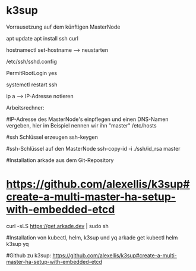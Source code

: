 # k3sup

Vorrausetzung auf dem künftigen MasterNode

apt update
apt install ssh curl 

hostnamectl set-hostname <neuer Hostname> --> neustarten

/etc/ssh/sshd.config
  
  PermitRootLogin yes

systemctl restart ssh

ip a --> IP-Adresse notieren

Arbeitsrechner:

#IP-Adresse des MasterNode's einpflegen und einen DNS-Namen vergeben, hier im Beispiel nennen wir ihn "master"
/etc/hosts

#ssh Schlüssel erzeugen
ssh-keygen

#ssh-Schlüssel auf den MasterNode 
ssh-copy-id -i ./ssh/id_rsa master 

#Installation arkade aus dem Git-Repository
# https://github.com/alexellis/k3sup#create-a-multi-master-ha-setup-with-embedded-etcd
curl -sLS https://get.arkade.dev | sudo sh

#Installation von kubectl, helm, k3sup und yq
arkade get kubectl helm k3sup yq

#Github zu k3sup: https://github.com/alexellis/k3sup#create-a-multi-master-ha-setup-with-embedded-etcd

